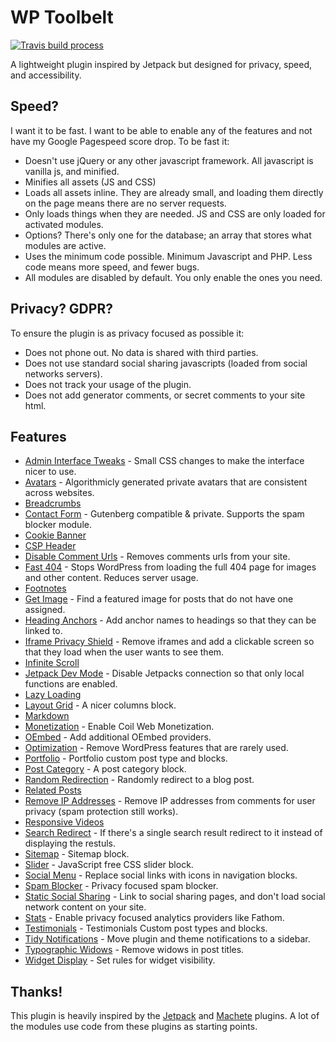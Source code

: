 # WP Toolbelt

[![Travis build process](https://travis-ci.com/BinaryMoon/wp-toolbelt.svg?branch=master)](https://travis-ci.com/github/BinaryMoon/wp-toolbelt)

A lightweight plugin inspired by Jetpack but designed for privacy, speed, and accessibility.

## Speed?

I want it to be fast. I want to be able to enable any of the features and not have my Google Pagespeed score drop. To be fast it:

* Doesn't use jQuery or any other javascript framework. All javascript is vanilla js, and minified.
* Minifies all assets (JS and CSS)
* Loads all assets inline. They are already small, and loading them directly on the page means there are no server requests.
* Only loads things when they are needed. JS and CSS are only loaded for activated modules.
* Options? There's only one for the database; an array that stores what modules are active.
* Uses the minimum code possible. Minimum Javascript and PHP. Less code means more speed, and fewer bugs.
* All modules are disabled by default. You only enable the ones you need.

## Privacy? GDPR?

To ensure the plugin is as privacy focused as possible it:

* Does not phone out. No data is shared with third parties.
* Does not use standard social sharing javascripts (loaded from social networks servers).
* Does not track your usage of the plugin.
* Does not add generator comments, or secret comments to your site html.

## Features

* [Admin Interface Tweaks](https://github.com/BinaryMoon/wp-toolbelt/wiki/Admin-Tweaks) - Small CSS changes to make the interface nicer to use.
* [Avatars](https://github.com/BinaryMoon/wp-toolbelt/wiki/Avatars) - Algorithmicly generated private avatars that are consistent across websites.
* [Breadcrumbs](https://github.com/BinaryMoon/wp-toolbelt/wiki/Breadcrumbs)
* [Contact Form](https://github.com/BinaryMoon/wp-toolbelt/wiki/Contact-Form) - Gutenberg compatible & private. Supports the spam blocker module.
* [Cookie Banner](https://github.com/BinaryMoon/wp-toolbelt/wiki/Cookie-Banner)
* [CSP Header](https://github.com/BinaryMoon/wp-toolbelt/wiki/CSP-Header)
* [Disable Comment Urls](https://github.com/BinaryMoon/wp-toolbelt/wiki/Disable-Comment-Urls) - Removes comments urls from your site.
* [Fast 404](https://github.com/BinaryMoon/wp-toolbelt/wiki/Fast-404) - Stops WordPress from loading the full 404 page for images and other content. Reduces server usage.
* [Footnotes](https://github.com/BinaryMoon/wp-toolbelt/wiki/Footnotes)
* [Get Image](https://github.com/BinaryMoon/wp-toolbelt/wiki/Get-Image) - Find a featured image for posts that do not have one assigned.
* [Heading Anchors](https://github.com/BinaryMoon/wp-toolbelt/wiki/Heading-Anchor) - Add anchor names to headings so that they can be linked to.
* [Iframe Privacy Shield](https://github.com/BinaryMoon/wp-toolbelt/wiki/Iframe-Privacy-Shield) - Remove iframes and add a clickable screen so that they load when the user wants to see them.
* [Infinite Scroll](https://github.com/BinaryMoon/wp-toolbelt/wiki/Infinite-Scroll)
* [Jetpack Dev Mode](https://github.com/BinaryMoon/wp-toolbelt/wiki/Jetpack-Dev-Mode) - Disable Jetpacks connection so that only local functions are enabled.
* [Lazy Loading](https://github.com/BinaryMoon/wp-toolbelt/wiki/Lazy-Loading)
* [Layout Grid](https://github.com/BinaryMoon/wp-toolbelt/wiki/Layout-Grid) - A nicer columns block.
* [Markdown](https://github.com/BinaryMoon/wp-toolbelt/wiki/Markdown)
* [Monetization](https://github.com/BinaryMoon/wp-toolbelt/wiki/Monetization) - Enable Coil Web Monetization.
* [OEmbed](https://github.com/BinaryMoon/wp-toolbelt/wiki/OEmbed) - Add additional OEmbed providers.
* [Optimization](https://github.com/BinaryMoon/wp-toolbelt/wiki/Optimization) - Remove WordPress features that are rarely used.
* [Portfolio](https://github.com/BinaryMoon/wp-toolbelt/wiki/Portfolio) - Portfolio custom post type and blocks.
* [Post Category](https://github.com/BinaryMoon/wp-toolbelt/wiki/Post-Category) - A post category block.
* [Random Redirection](https://github.com/BinaryMoon/wp-toolbelt/wiki/Random-Redirect) - Randomly redirect to a blog post.
* [Related Posts](https://github.com/BinaryMoon/wp-toolbelt/wiki/Related-Posts)
* [Remove IP Addresses](https://github.com/BinaryMoon/wp-toolbelt/wiki/Remove-IP-Addresses) - Remove IP addresses from comments for user privacy (spam protection still works).
* [Responsive Videos](https://github.com/BinaryMoon/wp-toolbelt/wiki/Responsive-Videos)
* [Search Redirect](https://github.com/BinaryMoon/wp-toolbelt/wiki/Search-Redirect) - If there's a single search result redirect to it instead of displaying the restuls.
* [Sitemap](https://github.com/BinaryMoon/wp-toolbelt/wiki/Simple-Sitemap) - Sitemap block.
* [Slider](https://github.com/BinaryMoon/wp-toolbelt/wiki/Simple-Slider) - JavaScript free CSS slider block.
* [Social Menu](https://github.com/BinaryMoon/wp-toolbelt/wiki/Social-Menu) - Replace social links with icons in navigation blocks.
* [Spam Blocker](https://github.com/BinaryMoon/wp-toolbelt/wiki/Spam-Blocker) - Privacy focused spam blocker.
* [Static Social Sharing](https://github.com/BinaryMoon/wp-toolbelt/wiki/Static-Social-Sharing) - Link to social sharing pages, and don't load social network content on your site.
* [Stats](https://github.com/BinaryMoon/wp-toolbelt/wiki/Stats) - Enable privacy focused analytics providers like Fathom.
* [Testimonials](https://github.com/BinaryMoon/wp-toolbelt/wiki/Testimonials) - Testimonials Custom post types and blocks.
* [Tidy Notifications](https://github.com/BinaryMoon/wp-toolbelt/wiki/Tidy-Notifications) - Move plugin and theme notifications to a sidebar.
* [Typographic Widows](https://github.com/BinaryMoon/wp-toolbelt/wiki/Typographic-Widows) - Remove widows in post titles.
* [Widget Display](https://github.com/BinaryMoon/wp-toolbelt/wiki/Widget-Display) - Set rules for widget visibility.

## Thanks!

This plugin is heavily inspired by the [Jetpack](https://github.com/automattic/jetpack) and [Machete](https://github.com/nilovelez/machete/) plugins. A lot of the modules use code from these plugins as starting points.
